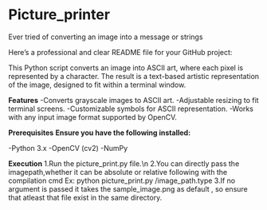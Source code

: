 # Picture_printer
Ever tried of converting an image into a message or strings

Here’s a professional and clear README file for your GitHub project:

This Python script converts an image into ASCII art, where each pixel is represented by a character. The result is a text-based artistic representation of the image, designed to fit within a terminal window.

**Features**
-Converts grayscale images to ASCII art.
-Adjustable resizing to fit terminal screens.
-Customizable symbols for ASCII representation.
-Works with any input image format supported by OpenCV.

**Prerequisites**
**Ensure you have the following installed:**

-Python 3.x
-OpenCV (cv2)
-NumPy

**Execution**
1.Run the picture_print.py file.\n
2.You can directly pass the imagepath,whether it can be absolute or relative following with the compilation cmd
Ex: python picture_print.py /image_path.type
3.If no argument is passed it takes the sample_image.png as default , so ensure that atleast that file exist in the same directory.
